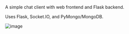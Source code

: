 A simple chat client with web frontend and Flask backend.

Uses Flask, Socket.IO, and PyMongo/MongoDB.

![image](https://github.com/user-attachments/assets/689ddd2e-3fb3-482c-a144-ac82e1c8532b)

